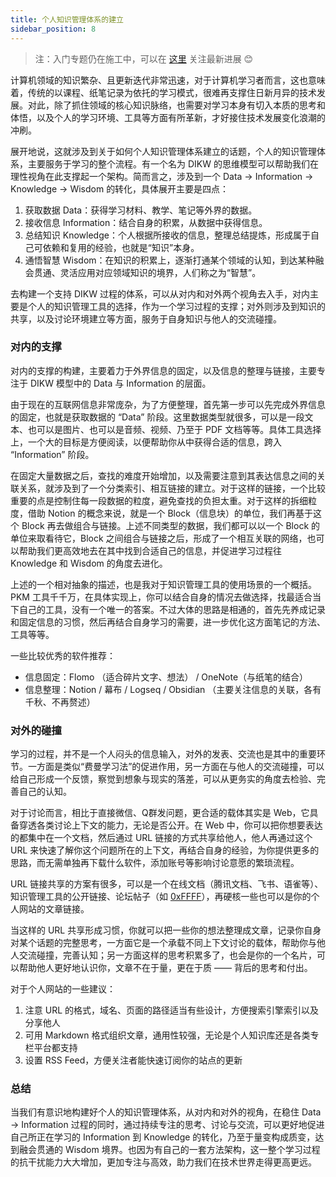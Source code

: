 ```yaml
---
title: 个人知识管理体系的建立
sidebar_position: 8
---
```


> 注：入门专题仍在施工中，可以在 [这里](https://0xffff.one/d/1545) 关注最新进展 😊

计算机领域的知识繁杂、且更新迭代非常迅速，对于计算机学习者而言，这也意味着，传统的以课程、纸笔记录为依托的学习模式，很难再支撑住日新月异的技术发展。对此，除了抓住领域的核心知识脉络，也需要对学习本身有切入本质的思考和体悟，以及个人的学习环境、工具等方面有所革新，才好接住技术发展变化浪潮的冲刷。

展开地说，这就涉及到关于如何个人知识管理体系建立的话题，个人的知识管理体系，主要服务于学习的整个流程。有一个名为 DIKW 的思维模型可以帮助我们在理性视角在此支撑起一个架构。简而言之，涉及到一个 Data → Information → Knowledge → Wisdom 的转化，具体展开主要是四点：

1. 获取数据 Data：获得学习材料、教学、笔记等外界的数据。
2. 接收信息 Information：结合自身的积累，从数据中获得信息。
3. 总结知识 Knowledge：个人根据所接收的信息，整理总结提炼，形成属于自己可依赖和复用的经验，也就是“知识”本身。
4. 通悟智慧 Wisdom：在知识的积累上，逐渐打通某个领域的认知，到达某种融会贯通、灵活应用对应领域知识的境界，人们称之为“智慧”。

去构建一个支持 DIKW 过程的体系，可以从对内和对外两个视角去入手，对内主要是个人的知识管理工具的选择，作为一个学习过程的支撑；对外则涉及到知识的共享，以及讨论环境建立等方面，服务于自身知识与他人的交流碰撞。

### 对内的支撑

对内的支撑的构建，主要着力于外界信息的固定，以及信息的整理与链接，主要专注于 DIKW 模型中的 Data 与 Information 的层面。

由于现在的互联网信息非常庞杂，为了方便整理，首先第一步可以先完成外界信息的固定，也就是获取数据的 “Data” 阶段。这里数据类型就很多，可以是一段文本、也可以是图片、也可以是音频、视频、乃至于 PDF 文档等等。具体工具选择上，一个大的目标是方便阅读，以便帮助你从中获得合适的信息，跨入 “Information” 阶段。

在固定大量数据之后，查找的难度开始增加，以及需要注意到其表达信息之间的关联关系，就涉及到了一个分类索引、相互链接的建立。对于这样的链接，一个比较重要的点是控制住每一段数据的粒度，避免查找的负担太重。对于这样的拆细粒度，借助 Notion 的概念来说，就是一个 Block（信息块）的单位，我们再基于这个 Block 再去做组合与链接。上述不同类型的数据，我们都可以以一个 Block 的单位来取看待它，Block 之间组合与链接之后，形成了一个相互关联的网络，也可以帮助我们更高效地去在其中找到合适自己的信息，并促进学习过程往 Knowledge 和 Wisdom 的角度去进化。

上述的一个相对抽象的描述，也是我对于知识管理工具的使用场景的一个概括。PKM 工具千千万，在具体实现上，你可以结合自身的情况去做选择，找最适合当下自己的工具，没有一个唯一的答案。不过大体的思路是相通的，首先先养成记录和固定信息的习惯，然后再结合自身学习的需要，进一步优化这方面笔记的方法、工具等等。

一些比较优秀的软件推荐：

- 信息固定：Flomo （适合碎片文字、想法） / OneNote（与纸笔的结合）
- 信息整理：Notion / 幕布 / Logseq / Obsidian （主要关注信息的关联，各有千秋、不再赘述）

### 对外的碰撞

学习的过程，并不是一个人闷头的信息输入，对外的发表、交流也是其中的重要环节。一方面是类似“费曼学习法”的促进作用，另一方面在与他人的交流碰撞，可以给自己形成一个反馈，察觉到想象与现实的落差，可以从更务实的角度去检验、完善自己的认知。

对于讨论而言，相比于直接微信、Q群发问题，更合适的载体其实是 Web，它具备穿透各类讨论上下文的能力，无论是否公开。在 Web 中，你可以把你想要表达的都集中在一个文档，然后通过 URL 链接的方式共享给他人，他人再通过这个 URL 来快速了解你这个问题所在的上下文，再结合自身的经验，为你提供更多的思路，而无需单独再下载什么软件，添加账号等影响讨论意愿的繁琐流程。

URL 链接共享的方案有很多，可以是一个在线文档（腾讯文档、飞书、语雀等）、知识管理工具的公开链接、论坛帖子（如 [0xFFFF](https://0xffff.one/)），再硬核一些也可以是你的个人网站的文章链接。

当这样的 URL 共享形成习惯，你就可以把一些你的想法整理成文章，记录你自身对某个话题的完整思考，一方面它是一个承载不同上下文讨论的载体，帮助你与他人交流碰撞，完善认知；另一方面这样的思考积累多了，也会是你的一个名片，可以帮助他人更好地认识你，文章不在于量，更在于质 —— 背后的思考和付出。

对于个人网站的一些建议：

1. 注意 URL 的格式，域名、页面的路径适当有些设计，方便搜索引擎索引以及分享他人
2. 可用 Markdown 格式组织文章，通用性较强，无论是个人知识库还是各类专栏平台都支持
3. 设置 RSS Feed，方便关注者能快速订阅你的站点的更新

### 总结

当我们有意识地构建好个人的知识管理体系，从对内和对外的视角，在稳住 Data → Information 过程的同时，通过持续专注的思考、讨论与交流，可以更好地促进自己所正在学习的 Information 到 Knowledge 的转化，乃至于量变构成质变，达到融会贯通的 Wisdom 境界。也因为有自己的一套方法架构，这一整个学习过程的抗干扰能力大大增加，更加专注与高效，助力我们在技术世界走得更高更远。
